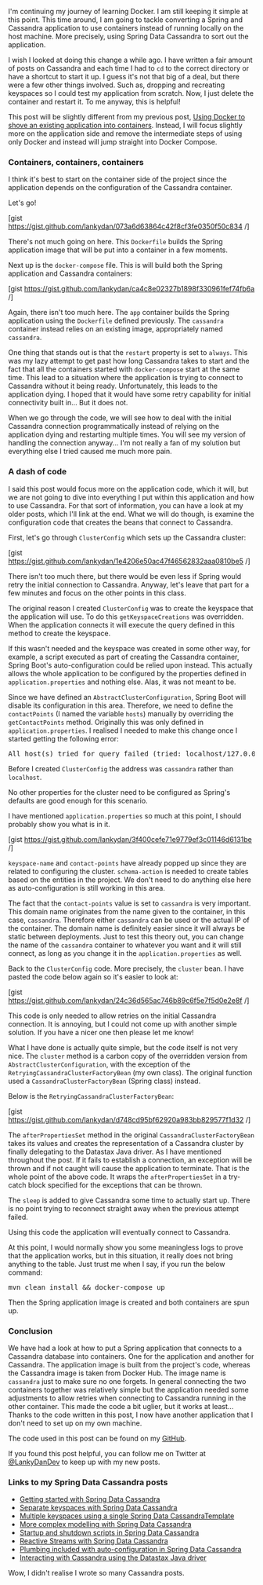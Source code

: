 I'm continuing my journey of learning Docker. I am still keeping it simple at this point. This time around, I am going to tackle converting a Spring and Cassandra application to use containers instead of running locally on the host machine. More precisely, using Spring Data Cassandra to sort out the application.

I wish I looked at doing this change a while ago. I have written a fair amount of posts on Cassandra and each time I had to <code>cd</code> to the correct directory or have a shortcut to start it up. I guess it's not that big of a deal, but there were a few other things involved. Such as, dropping and recreating keyspaces so I could test my application from scratch. Now, I just delete the container and restart it. To me anyway, this is helpful!

This post will be slightly different from my previous post, <a href="https://lankydanblog.com/2018/09/02/using-docker-to-shove-an-existing-application-into-some-containers/" target="_blank" rel="noopener">Using Docker to shove an existing application into containers</a>. Instead, I will focus slightly more on the application side and remove the intermediate steps of using only Docker and instead will jump straight into Docker Compose.
<h3>Containers, containers, containers</h3>
I think it's best to start on the container side of the project since the application depends on the configuration of the Cassandra container.

Let's go!

[gist https://gist.github.com/lankydan/073a6d63864c42f8cf3fe0350f50c834 /]

There's not much going on here. This <code>Dockerfile</code> builds the Spring application image that will be put into a container in a few moments.

Next up is the <code>docker-compose</code> file. This is will build both the Spring application and Cassandra containers:

[gist https://gist.github.com/lankydan/ca4c8e02327b1898f330961fef74fb6a /]

Again, there isn't too much here. The <code>app</code> container builds the Spring application using the <code>Dockerfile</code> defined previously. The <code>cassandra</code> container instead relies on an existing image, appropriately named <code>cassandra</code>.

One thing that stands out is that the <code>restart</code> property is set to <code>always</code>. This was my lazy attempt to get past how long Cassandra takes to start and the fact that all the containers started with <code>docker-compose</code> start at the same time. This lead to a situation where the application is trying to connect to Cassandra without it being ready. Unfortunately, this leads to the application dying. I hoped that it would have some retry capability for initial connectivity built in... But it does not.

When we go through the code, we will see how to deal with the initial Cassandra connection programmatically instead of relying on the application dying and restarting multiple times. You will see my version of handling the connection anyway... I'm not really a fan of my solution but everything else I tried caused me much more pain.
<h3>A dash of code</h3>
I said this post would focus more on the application code, which it will, but we are not going to dive into everything I put within this application and how to use Cassandra. For that sort of information, you can have a look at my older posts, which I'll link at the end. What we will do though, is examine the configuration code that creates the beans that connect to Cassandra.

First, let's go through <code>ClusterConfig</code> which sets up the Cassandra cluster:

[gist https://gist.github.com/lankydan/1e4206e50ac47f46562832aaa0810be5 /]

There isn't too much there, but there would be even less if Spring would retry the initial connection to Cassandra. Anyway, let's leave that part for a few minutes and focus on the other points in this class.

The original reason I created <code>ClusterConfig</code> was to create the keyspace that the application will use. To do this <code>getKeyspaceCreations</code> was overridden. When the application connects it will execute the query defined in this method to create the keyspace.

If this wasn't needed and the keyspace was created in some other way, for example, a script executed as part of creating the Cassandra container, Spring Boot's auto-configuration could be relied upon instead. This actually allows the whole application to be configured by the properties defined in <code>application.properties</code> and nothing else. Alas, it was not meant to be.

Since we have defined an <code>AbstractClusterConfiguration</code>, Spring Boot will disable its configuration in this area. Therefore, we need to define the <code>contactPoints</code> (I named the variable <code>hosts</code>) manually by overriding the <code>getContactPoints</code> method. Originally this was only defined in <code>application.properties</code>. I realised I needed to make this change once I started getting the following error:
<pre>All host(s) tried for query failed (tried: localhost/127.0.0.1:9042 (com.datastax.driver.core.exceptions.TransportException: [localhost/127.0.0.1:9042] Cannot connect))
</pre>
Before I created <code>ClusterConfig</code> the address was <code>cassandra</code> rather than <code>localhost</code>.

No other properties for the cluster need to be configured as Spring's defaults are good enough for this scenario.

I have mentioned <code>application.properties</code> so much at this point, I should probably show you what is in it.

[gist https://gist.github.com/lankydan/3f400cefe71e9779ef3c01146d6131be /]

<code>keyspace-name</code> and <code>contact-points</code> have already popped up since they are related to configuring the cluster. <code>schema-action</code> is needed to create tables based on the entities in the project. We don't need to do anything else here as auto-configuration is still working in this area.

The fact that the <code>contact-points</code> value is set to <code>cassandra</code> is very important. This domain name originates from the name given to the container, in this case, <code>cassandra</code>. Therefore either <code>cassandra</code> can be used or the actual IP of the container. The domain name is definitely easier since it will always be static between deployments. Just to test this theory out, you can change the name of the <code>cassandra</code> container to whatever you want and it will still connect, as long as you change it in the <code>application.properties</code> as well.

Back to the <code>ClusterConfig</code> code. More precisely, the <code>cluster</code> bean. I have pasted the code below again so it's easier to look at:

[gist https://gist.github.com/lankydan/24c36d565ac746b89c6f5e7f5d0e2e8f /]

This code is only needed to allow retries on the initial Cassandra connection. It is annoying, but I could not come up with another simple solution. If you have a nicer one then please let me know!

What I have done is actually quite simple, but the code itself is not very nice. The <code>cluster</code> method is a carbon copy of the overridden version from <code>AbstractClusterConfiguration</code>, with the exception of the <code>RetryingCassandraClusterFactoryBean</code> (my own class). The original function used a <code>CassandraClusterFactoryBean</code> (Spring class) instead.

Below is the <code>RetryingCassandraClusterFactoryBean</code>:

[gist https://gist.github.com/lankydan/d748cd95bf62920a983bb829577f1d32 /]

The <code>afterPropertiesSet</code> method in the original <code>CassandraClusterFactoryBean</code> takes its values and creates the representation of a Cassandra cluster by finally delegating to the Datastax Java driver. As I have mentioned throughout the post. If it fails to establish a connection, an exception will be thrown and if not caught will cause the application to terminate. That is the whole point of the above code. It wraps the <code>afterPropertiesSet</code> in a try-catch block specified for the exceptions that can be thrown.

The <code>sleep</code> is added to give Cassandra some time to actually start up. There is no point trying to reconnect straight away when the previous attempt failed.

Using this code the application will eventually connect to Cassandra.

At this point, I would normally show you some meaningless logs to prove that the application works, but in this situation, it really does not bring anything to the table. Just trust me when I say, if you run the below command:
<pre>mvn clean install && docker-compose up
</pre>
Then the Spring application image is created and both containers are spun up.
<h3>Conclusion</h3>
We have had a look at how to put a Spring application that connects to a Cassandra database into containers. One for the application and another for Cassandra. The application image is built from the project's code, whereas the Cassandra image is taken from Docker Hub. The image name is <code>cassandra</code> just to make sure no one forgets. In general connecting the two containers together was relatively simple but the application needed some adjustments to allow retries when connecting to Cassandra running in the other container. This made the code a bit uglier, but it works at least... Thanks to the code written in this post, I now have another application that I don't need to set up on my own machine.

The code used in this post can be found on my <a href="https://github.com/lankydan/spring-data-cassandra-docker" target="_blank" rel="noopener">GitHub</a>.

If you found this post helpful, you can follow me on Twitter at <a href="http://www.twitter.com/LankyDanDev" target="_blank" rel="noopener">@LankyDanDev</a> to keep up with my new posts.
<h3>Links to my Spring Data Cassandra posts</h3>
<ul>
	<li><a href="https://lankydanblog.com/2017/10/12/getting-started-with-spring-data-cassandra/" target="_blank" rel="noopener">Getting started with Spring Data Cassandra</a></li>
	<li><a href="https://lankydanblog.com/2017/10/22/separate-keyspaces-with-spring-data-cassandra/" target="_blank" rel="noopener">Separate keyspaces with Spring Data Cassandra</a></li>
	<li><a href="https://lankydanblog.com/2017/11/12/multiple-keyspaces-using-a-single-spring-data-cassandratemplate/" target="_blank" rel="noopener">Multiple keyspaces using a single Spring Data CassandraTemplate</a></li>
	<li><a href="https://lankydanblog.com/2017/11/26/more-complex-modelling-with-spring-data-cassandra/" target="_blank" rel="noopener">More complex modelling with Spring Data Cassandra</a></li>
	<li><a href="https://lankydanblog.com/2017/12/03/startup-and-shutdown-scripts-in-spring-data-cassandra/" target="_blank" rel="noopener">Startup and shutdown scripts in Spring Data Cassandra</a></li>
	<li><a href="https://lankydanblog.com/2017/12/11/reactive-streams-with-spring-data-cassandra/" target="_blank" rel="noopener">Reactive Streams with Spring Data Cassandra</a></li>
	<li><a href="https://lankydanblog.com/2017/12/16/plumbing-included-with-auto-configuration-in-spring-data-cassandra/" target="_blank" rel="noopener">Plumbing included with auto-configuration in Spring Data Cassandra</a></li>
	<li><a href="https://lankydanblog.com/2018/04/15/interacting-with-cassandra-using-the-datastax-java-driver/" target="_blank" rel="noopener">Interacting with Cassandra using the Datastax Java driver</a></li>
</ul>
Wow, I didn't realise I wrote so many Cassandra posts.